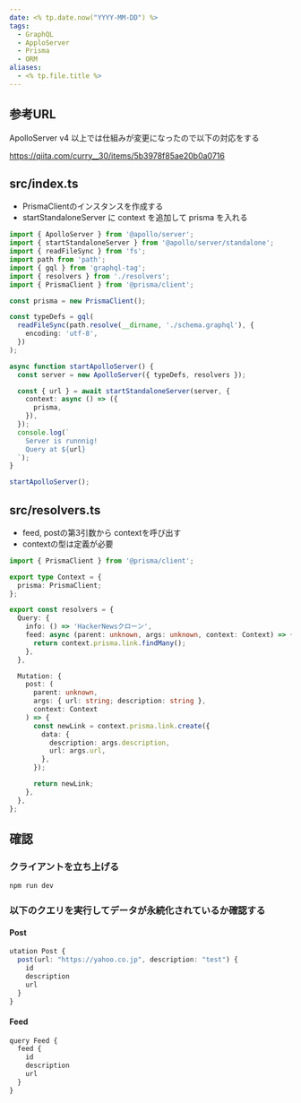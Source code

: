 ```yaml
---
date: <% tp.date.now("YYYY-MM-DD") %>
tags:
  - GraphQL
  - ApploServer
  - Prisma
  - ORM
aliases:
  - <% tp.file.title %>
---
```

## 参考URL

ApolloServer v4 以上では仕組みが変更になったので以下の対応をする

https://qiita.com/curry__30/items/5b3978f85ae20b0a0716

## src/index.ts

- PrismaClientのインスタンスを作成する
- startStandaloneServer に context を追加して prisma を入れる

```ts
import { ApolloServer } from '@apollo/server';
import { startStandaloneServer } from '@apollo/server/standalone';
import { readFileSync } from 'fs';
import path from 'path';
import { gql } from 'graphql-tag';
import { resolvers } from './resolvers';
import { PrismaClient } from '@prisma/client';

const prisma = new PrismaClient();

const typeDefs = gql(
  readFileSync(path.resolve(__dirname, './schema.graphql'), {
    encoding: 'utf-8',
  })
);

async function startApolloServer() {
  const server = new ApolloServer({ typeDefs, resolvers });

  const { url } = await startStandaloneServer(server, {
    context: async () => ({
      prisma,
    }),
  });
  console.log(`
    Server is runnnig!
    Query at ${url}
  `);
}

startApolloServer();
```

## src/resolvers.ts 

- feed, postの第3引数から contextを呼び出す
- contextの型は定義が必要

```ts
import { PrismaClient } from '@prisma/client';

export type Context = {
  prisma: PrismaClient;
};

export const resolvers = {
  Query: {
    info: () => 'HackerNewsクローン',
    feed: async (parent: unknown, args: unknown, context: Context) => {
      return context.prisma.link.findMany();
    },
  },

  Mutation: {
    post: (
      parent: unknown,
      args: { url: string; description: string },
      context: Context
    ) => {
      const newLink = context.prisma.link.create({
        data: {
          description: args.description,
          url: args.url,
        },
      });

      return newLink;
    },
  },
};
```

## 確認

### クライアントを立ち上げる

```bash
npm run dev
```

### 以下のクエリを実行してデータが永続化されているか確認する

#### Post

```ts
utation Post {
  post(url: "https://yahoo.co.jp", description: "test") {
    id
    description
    url
  }
}
```

#### Feed

```ts
query Feed {
  feed {
    id
    description
    url
  }
}
```